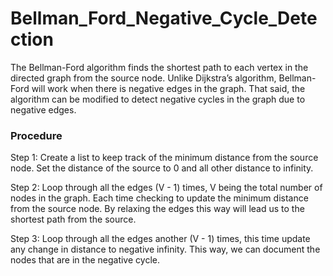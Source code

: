 # Bellman_Ford_Negative_Cycle_Detection

The Bellman-Ford algorithm finds the shortest path to each vertex in the directed graph from the source node. Unlike Dijkstra’s algorithm, Bellman-Ford will work when there is negative edges in the graph. That said, the algorithm can be modified to detect negative cycles in the graph due to negative edges.

### Procedure

Step 1: Create a list to keep track of the minimum distance from the source node. Set the distance of the source to 0 and all other distance to infinity.

Step 2: Loop through all the edges (V - 1) times, V being the total number of nodes in the graph. Each time checking to update the minimum distance from the source node. By relaxing the edges this way will lead us to the shortest path from the source.

Step 3: Loop through all the edges another (V - 1) times, this time update any change in distance to negative infinity. This way, we can document the nodes that are in the negative cycle.

 
